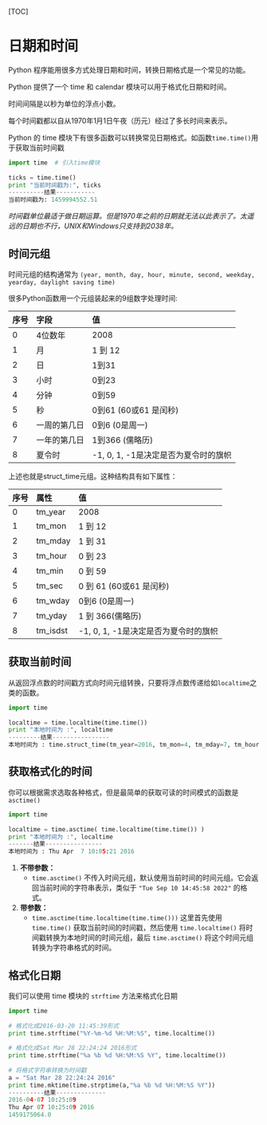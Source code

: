 [TOC]



# 日期和时间

Python 程序能用很多方式处理日期和时间，转换日期格式是一个常见的功能。

Python 提供了一个 time 和 calendar 模块可以用于格式化日期和时间。

时间间隔是以秒为单位的浮点小数。

每个时间戳都以自从1970年1月1日午夜（历元）经过了多长时间来表示。

Python 的 time 模块下有很多函数可以转换常见日期格式。如函数`time.time()`用于获取当前时间戳

```python
import time  # 引入time模块
 
ticks = time.time()
print "当前时间戳为:", ticks
----------结果-----------
当前时间戳为: 1459994552.51
```

*时间戳单位最适于做日期运算。但是1970年之前的日期就无法以此表示了。太遥远的日期也不行，UNIX和Windows只支持到2038年。*

## 时间元组

时间元组的结构通常为 `(year, month, day, hour, minute, second, weekday, yearday, daylight saving time)`

很多Python函数用一个元组装起来的9组数字处理时间:

| 序号 | 字段         | 值                                   |
| :--- | :----------- | :----------------------------------- |
| 0    | 4位数年      | 2008                                 |
| 1    | 月           | 1 到 12                              |
| 2    | 日           | 1到31                                |
| 3    | 小时         | 0到23                                |
| 4    | 分钟         | 0到59                                |
| 5    | 秒           | 0到61 (60或61 是闰秒)                |
| 6    | 一周的第几日 | 0到6 (0是周一)                       |
| 7    | 一年的第几日 | 1到366 (儒略历)                      |
| 8    | 夏令时       | -1, 0, 1, -1是决定是否为夏令时的旗帜 |

上述也就是struct_time元组。这种结构具有如下属性：

| 序号 | 属性     | 值                                   |
| :--- | :------- | :----------------------------------- |
| 0    | tm_year  | 2008                                 |
| 1    | tm_mon   | 1 到 12                              |
| 2    | tm_mday  | 1 到 31                              |
| 3    | tm_hour  | 0 到 23                              |
| 4    | tm_min   | 0 到 59                              |
| 5    | tm_sec   | 0 到 61 (60或61 是闰秒)              |
| 6    | tm_wday  | 0到6 (0是周一)                       |
| 7    | tm_yday  | 1 到 366(儒略历)                     |
| 8    | tm_isdst | -1, 0, 1, -1是决定是否为夏令时的旗帜 |

## 获取当前时间

从返回浮点数的时间戳方式向时间元组转换，只要将浮点数传递给如`localtime`之类的函数。

```python
import time
 
localtime = time.localtime(time.time())
print "本地时间为 :", localtime
---------结果----------------
本地时间为 : time.struct_time(tm_year=2016, tm_mon=4, tm_mday=7, tm_hour=10, tm_min=3, tm_sec=27, tm_wday=3, tm_yday=98, tm_isdst=0)
```

## 获取格式化的时间

你可以根据需求选取各种格式，但是最简单的获取可读的时间模式的函数是`asctime()`

```python
import time
 
localtime = time.asctime( time.localtime(time.time()) )
print "本地时间为 :", localtime
-------结果----------------
本地时间为 : Thu Apr  7 10:05:21 2016
```

1. **不带参数：**
   - `time.asctime()` 不传入时间元组，默认使用当前时间的时间元组。它会返回当前时间的字符串表示，类似于 `"Tue Sep 10 14:45:58 2022"` 的格式。
2. **带参数：**
   - `time.asctime(time.localtime(time.time()))` 这里首先使用 `time.time()` 获取当前时间的时间戳，然后使用 `time.localtime()` 将时间戳转换为本地时间的时间元组，最后 `time.asctime()` 将这个时间元组转换为字符串格式的时间。

## 格式化日期

我们可以使用 time 模块的 `strftime` 方法来格式化日期

```python
import time
 
# 格式化成2016-03-20 11:45:39形式
print time.strftime("%Y-%m-%d %H:%M:%S", time.localtime()) 
 
# 格式化成Sat Mar 28 22:24:24 2016形式
print time.strftime("%a %b %d %H:%M:%S %Y", time.localtime()) 
  
# 将格式字符串转换为时间戳
a = "Sat Mar 28 22:24:24 2016"
print time.mktime(time.strptime(a,"%a %b %d %H:%M:%S %Y"))
----------结果--------------
2016-04-07 10:25:09
Thu Apr 07 10:25:09 2016
1459175064.0
```

